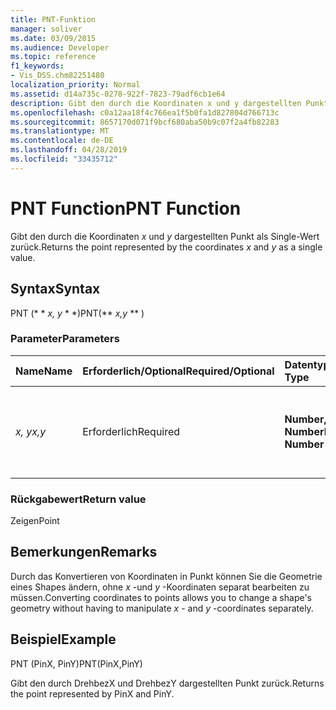 ```yaml
---
title: PNT-Funktion
manager: soliver
ms.date: 03/09/2015
ms.audience: Developer
ms.topic: reference
f1_keywords:
- Vis_DSS.chm82251480
localization_priority: Normal
ms.assetid: d14a735c-0278-922f-7823-79adf6cb1e64
description: Gibt den durch die Koordinaten x und y dargestellten Punkt als Single-Wert zurück.
ms.openlocfilehash: c0a12aa18f4c766ea1f5b0fa1d827804d766713c
ms.sourcegitcommit: 8657170d071f9bcf680aba50b9c07f2a4fb82283
ms.translationtype: MT
ms.contentlocale: de-DE
ms.lasthandoff: 04/28/2019
ms.locfileid: "33435712"
---
```

# <a name="pnt-function"></a><span data-ttu-id="bd2e6-103">PNT Function</span><span class="sxs-lookup"><span data-stu-id="bd2e6-103">PNT Function</span></span>

<span data-ttu-id="bd2e6-104">Gibt den durch die Koordinaten _x_ und _y_ dargestellten Punkt als Single-Wert zurück.</span><span class="sxs-lookup"><span data-stu-id="bd2e6-104">Returns the point represented by the coordinates  _x_ and  _y_ as a single value.</span></span> 
  
## <a name="syntax"></a><span data-ttu-id="bd2e6-105">Syntax</span><span class="sxs-lookup"><span data-stu-id="bd2e6-105">Syntax</span></span>

<span data-ttu-id="bd2e6-106">PNT (\* \* *x, y* \* \*)</span><span class="sxs-lookup"><span data-stu-id="bd2e6-106">PNT(\*\* *x,y* \*\* )</span></span> 
  
### <a name="parameters"></a><span data-ttu-id="bd2e6-107">Parameter</span><span class="sxs-lookup"><span data-stu-id="bd2e6-107">Parameters</span></span>

|<span data-ttu-id="bd2e6-108">**Name**</span><span class="sxs-lookup"><span data-stu-id="bd2e6-108">**Name**</span></span>|<span data-ttu-id="bd2e6-109">**Erforderlich/Optional**</span><span class="sxs-lookup"><span data-stu-id="bd2e6-109">**Required/Optional**</span></span>|<span data-ttu-id="bd2e6-110">**Datentyp**</span><span class="sxs-lookup"><span data-stu-id="bd2e6-110">**Data Type**</span></span>|<span data-ttu-id="bd2e6-111">**Beschreibung**</span><span class="sxs-lookup"><span data-stu-id="bd2e6-111">**Description**</span></span>|
|:-----|:-----|:-----|:-----|
| <span data-ttu-id="bd2e6-112">_x, y_</span><span class="sxs-lookup"><span data-stu-id="bd2e6-112">_x,y_</span></span> <br/> |<span data-ttu-id="bd2e6-113">Erforderlich</span><span class="sxs-lookup"><span data-stu-id="bd2e6-113">Required</span></span>  <br/> |<span data-ttu-id="bd2e6-114">**Number, Number**</span><span class="sxs-lookup"><span data-stu-id="bd2e6-114">**Number, Number**</span></span> <br/> |<span data-ttu-id="bd2e6-115">Die Koordinaten des Punkts im Koordinatensystem des aktuellen Shapes.</span><span class="sxs-lookup"><span data-stu-id="bd2e6-115">The coordinates of the point in the coordinate system of the current shape.</span></span>  <br/> |
   
### <a name="return-value"></a><span data-ttu-id="bd2e6-116">Rückgabewert</span><span class="sxs-lookup"><span data-stu-id="bd2e6-116">Return value</span></span>

<span data-ttu-id="bd2e6-117">Zeigen</span><span class="sxs-lookup"><span data-stu-id="bd2e6-117">Point</span></span>
  
## <a name="remarks"></a><span data-ttu-id="bd2e6-118">Bemerkungen</span><span class="sxs-lookup"><span data-stu-id="bd2e6-118">Remarks</span></span>

<span data-ttu-id="bd2e6-119">Durch das Konvertieren von Koordinaten in Punkt können Sie die Geometrie eines Shapes ändern, ohne *x* -und *y* -Koordinaten separat bearbeiten zu müssen.</span><span class="sxs-lookup"><span data-stu-id="bd2e6-119">Converting coordinates to points allows you to change a shape's geometry without having to manipulate  *x*  - and  *y*  -coordinates separately.</span></span> 
  
## <a name="example"></a><span data-ttu-id="bd2e6-120">Beispiel</span><span class="sxs-lookup"><span data-stu-id="bd2e6-120">Example</span></span>

<span data-ttu-id="bd2e6-121">PNT (PinX, PinY)</span><span class="sxs-lookup"><span data-stu-id="bd2e6-121">PNT(PinX,PinY)</span></span> 
  
<span data-ttu-id="bd2e6-122">Gibt den durch DrehbezX und DrehbezY dargestellten Punkt zurück.</span><span class="sxs-lookup"><span data-stu-id="bd2e6-122">Returns the point represented by PinX and PinY.</span></span> 
  

